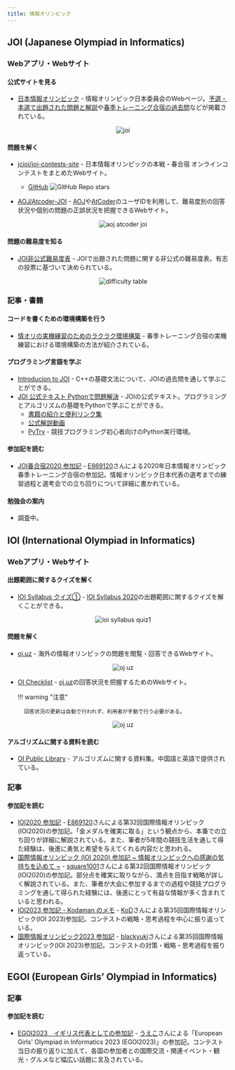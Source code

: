 ```yaml
---
title: 情報オリンピック
---
```


## JOI (Japanese Olympiad in Informatics)

### Webアプリ・Webサイト

#### 公式サイトを見る

- [日本情報オリンピック](https://www.ioi-jp.org/) - 情報オリンピック日本委員会のWebページ。[予選・本選で出題された問題と解説](https://www.ioi-jp.org/problem_archive.php)や[春季トレーニング合宿の過去問](https://www.ioi-jp.org/camp/index.html)などが掲載されている。

    <div align="center">
      <img loading = "lazy" src="../../images/related_contest_sites/joi/joi.png" alt="joi">
    </div>

#### 問題を解く

- [jcioi/joi-contests-site](https://contests.ioi-jp.org/) - 日本情報オリンピックの本戦・春合宿 オンラインコンテストをまとめたWebサイト。
    - [GitHub](https://github.com/jcioi/joi-contests-site) ![GitHub Repo stars](https://img.shields.io/github/stars/jcioi/joi-contests-site?style=plastic)

- [AOJ/Atcoder-JOI](https://joi.goodbaton.com/) - [AOJ](http://judge.u-aizu.ac.jp/onlinejudge/)や[AtCoder](https://atcoder.jp/)のユーザIDを利用して、難易度別の回答状況や個別の問題の正誤状況を把握できるWebサイト。

    <div align="center">
      <img loading = "lazy" src="../../images/related_contest_sites/joi/aoj_atcoder_joi.png" alt="aoj atcoder joi">
    </div>

#### 問題の難易度を知る

- [JOI非公式難易度表](https://docs.google.com/spreadsheets/d/1zXDtkFmskO5NSxkqck8uDbcJtAhTVZtzPh2hLw64Sw4/edit#gid=0) - JOIで出題された問題に関する非公式の難易度表。有志の投票に基づいて決められている。

    <div align="center">
      <img loading = "lazy" src="../../images/related_contest_sites/joi/difficulty_table.png" alt="difficulty table">
    </div>

### 記事・書籍

#### コードを書くための環境構築を行う

- [情オリの実機練習のためのラクラク環境構築](https://iro-happa.hatenablog.com/entry/2023/03/27/165726) - 春季トレーニング合宿の実機練習における環境構築の方法が紹介されている。

#### プログラミング言語を学ぶ

- [Introducion to JOI](https://pro-ktmr.github.io/joig-course/text/index.html) - C++の基礎文法について、JOIの過去問を通して学ぶことができる。
- [JOI 公式テキスト Pythonで問題解決](https://www.amazon.co.jp/dp/4407359447) - JOIの公式テキスト。プログラミングとアルゴリズムの基礎をPythonで学ぶことができる。
    - [書籍の紹介と便利リンク集](https://pro-ktmr.github.io/joi-text/)
    - [公式解説動画](https://www.youtube.com/channel/UCI_npX8-fWv235zqCj8Oa9w)
    - [PyTry](https://pro-ktmr.github.io/pytry/) - 競技プログラミング初心者向けのPython実行環境。

#### 参加記を読む

- [JOI春合宿2020 参加記](https://drive.google.com/file/d/1iW2sTAz9VyhzWbO0ByVHiha0jG0aIJ7H/view) - [E869120](https://atcoder.jp/users/E869120)さんによる2020年日本情報オリンピック春季トレーニング合宿の参加記。情報オリンピック日本代表の選考までの練習過程と選考会での立ち回りについて詳細に書かれている。

#### 勉強会の案内

- 調査中。

## IOI (International Olympiad in Informatics)

### Webアプリ・Webサイト

#### 出題範囲に関するクイズを解く

- [IOI Syllabus クイズ①](https://quiz-maker.site/quiz/play/x4Qzf820220330074405) - [IOI Syllabus 2020](https://ioinformatics.org/files/ioi-syllabus-2020.pdf)の出題範囲に関するクイズを解くことができる。

    <div align="center">
      <img loading = "lazy" src="../../images/related_contest_sites/ioi/ioi_syllabus_quiz1.png" alt="ioi syllabus quiz1">
    </div>

#### 問題を解く

- [oj.uz](https://oj.uz/) - 海外の情報オリンピックの問題を閲覧・回答できるWebサイト。

    <div align="center">
      <img loading = "lazy" src="../../images/related_contest_sites/joi/oj_uz.png" alt="oj uz">
    </div>

- [OI Checklist](https://oichecklist.pythonanywhere.com/) - [oj.uz](https://oj.uz/)の回答状況を把握するためのWebサイト。

    !!! warning "注意"

        回答状況の更新は自動で行われず、利用者が手動で行う必要がある。

    <div align="center">
      <img loading = "lazy" src="../../images/related_contest_sites/joi/oi_checklist.png" alt="oj uz">
    </div>

#### アルゴリズムに関する資料を読む

- [OI Public Library](https://github.com/enkerewpo/OI-Public-Library) - アルゴリズムに関する資料集。中国語と英語で提供されている。

### 記事

#### 参加記を読む

- [IOI2020 参加記](https://drive.google.com/file/d/1UOFW6Vtxz5S5hWBK78swQg368F6L15kp/view) - [E869120](https://atcoder.jp/users/E869120)さんによる第32回国際情報オリンピック(IOI2020)の参加記。「金メダルを確実に取る」という観点から、本番での立ち回りが詳細に解説されている。また、筆者が5年間の競技生活を通して得た経験は、後進に勇気と希望を与えてくれる内容だと思われる。
- [国際情報オリンピック (IOI 2020) 参加記 ~ 情報オリンピックへの感謝の気持ちを込めて ~](https://drive.google.com/file/d/1NGhlPCmRadq8j2oNeFmH4LfPiooI7H_1/view) - [square1001](https://atcoder.jp/users/square1001)さんによる第32回国際情報オリンピック(IOI2020)の参加記。部分点を確実に取りながら、満点を目指す戦略が詳しく解説されている。また、筆者が大会に参加するまでの過程や競技プログラミングを通して得られた経験には、後進にとって有益な情報が多く含まれていると思われる。
- [IOI2023 参加記 - Kodaman のメモ](https://kodaman.hatenablog.com/entry/2023/09/10/160836) - [KoD](https://atcoder.jp/users/KoD)さんによる第35回国際情報オリンピック(IOI 2023)参加記。コンテストの戦略・思考過程を中心に振り返っている。
- [国際情報オリンピック2023 参加記](https://qiita.com/black-yuki/items/10b297ffe486cd36cd8a) - [blackyuki](https://atcoder.jp/users/blackyuki)さんによる第35回国際情報オリンピック(IOI 2023)参加記。コンテストの対策・戦略・思考過程を振り返っている。

## EGOI (European Girls’ Olympiad in Informatics)

### 記事

#### 参加記を読む

- [EGOI2023　イギリス代表としての参加記](https://clara775.hatenablog.com/entry/2023/07/27/005753) - [うえこ](https://clara775.hatenablog.com/)さんによる「European Girls' Olympiad in Informatics 2023 (EGOI2023)」の参加記。コンテスト当日の振り返りに加えて、各国の参加者との国際交流・関連イベント・観光・グルメなど幅広い話題に言及されている。
